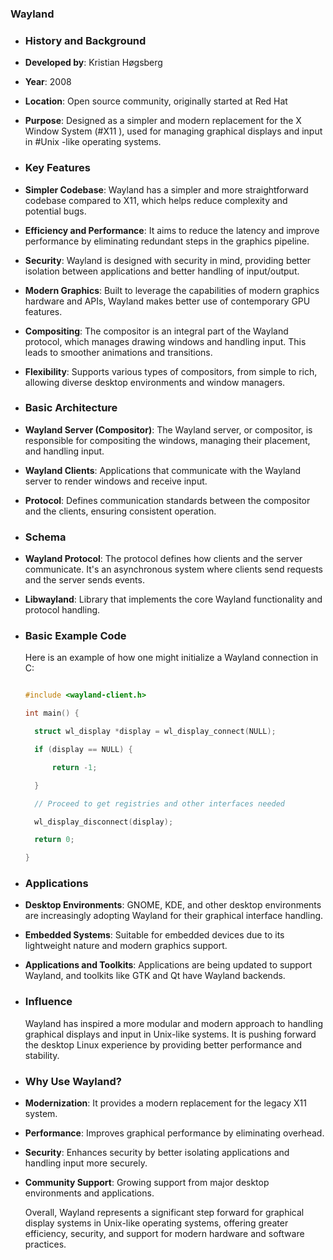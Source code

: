 ### **Wayland**
- ### **History and Background**
- **Developed by**: Kristian Høgsberg
- **Year**: 2008
- **Location**: Open source community, originally started at Red Hat
- **Purpose**: Designed as a simpler and modern replacement for the X Window System (#X11 ), used for managing graphical displays and input in #Unix -like operating systems.
- ### **Key Features**
- **Simpler Codebase**: Wayland has a simpler and more straightforward codebase compared to X11, which helps reduce complexity and potential bugs.
- **Efficiency and Performance**: It aims to reduce the latency and improve performance by eliminating redundant steps in the graphics pipeline.
- **Security**: Wayland is designed with security in mind, providing better isolation between applications and better handling of input/output.
- **Modern Graphics**: Built to leverage the capabilities of modern graphics hardware and APIs, Wayland makes better use of contemporary GPU features.
- **Compositing**: The compositor is an integral part of the Wayland protocol, which manages drawing windows and handling input. This leads to smoother animations and transitions.
- **Flexibility**: Supports various types of compositors, from simple to rich, allowing diverse desktop environments and window managers.
- ### **Basic Architecture**
- **Wayland Server (Compositor)**: The Wayland server, or compositor, is responsible for compositing the windows, managing their placement, and handling input.
- **Wayland Clients**: Applications that communicate with the Wayland server to render windows and receive input.
- **Protocol**: Defines communication standards between the compositor and the clients, ensuring consistent operation.
- ### **Schema**
- **Wayland Protocol**: The protocol defines how clients and the server communicate. It's an asynchronous system where clients send requests and the server sends events.
- **Libwayland**: Library that implements the core Wayland functionality and protocol handling.
- ### **Basic Example Code**
  
  Here is an example of how one might initialize a Wayland connection in C:
  
  ```c
  
  #include <wayland-client.h>
  
  int main() {
  
    struct wl_display *display = wl_display_connect(NULL);
  
    if (display == NULL) {
  
        return -1;
  
    }
  
    // Proceed to get registries and other interfaces needed
  
    wl_display_disconnect(display);
  
    return 0;
  
  }
  
  ```
- ### **Applications**
- **Desktop Environments**: GNOME, KDE, and other desktop environments are increasingly adopting Wayland for their graphical interface handling.
- **Embedded Systems**: Suitable for embedded devices due to its lightweight nature and modern graphics support.
- **Applications and Toolkits**: Applications are being updated to support Wayland, and toolkits like GTK and Qt have Wayland backends.
- ### **Influence**
  
  Wayland has inspired a more modular and modern approach to handling graphical displays and input in Unix-like systems. It is pushing forward the desktop Linux experience by providing better performance and stability.
- ### **Why Use Wayland?**
- **Modernization**: It provides a modern replacement for the legacy X11 system.
- **Performance**: Improves graphical performance by eliminating overhead.
- **Security**: Enhances security by better isolating applications and handling input more securely.
- **Community Support**: Growing support from major desktop environments and applications.
  
  Overall, Wayland represents a significant step forward for graphical display systems in Unix-like operating systems, offering greater efficiency, security, and support for modern hardware and software practices.